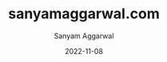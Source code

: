---
date: '2022-11-08'
title: sanyamaggarwal.com
tags: [hugo, javascript, css, html]
author: Sanyam Aggarwal
link: https://github.com/i-sanyam/sanyamaggarwal.com
post_type: github
description: Personal Homepage created with Hugo hosted on Github Pages
tile: true
hideList: true
hideSingle: true
---